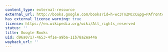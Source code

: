 ```yaml
---
content_type: external-resource
external_url: http://books.google.com/books?id=h-wc3TnZMCcC&pg=PAfrontcover
has_external_license_warning: true
license: https://en.wikipedia.org/wiki/All_rights_reserved
status: ''
title: Google Books
uid: d96a0717-4653-4f1e-a9ba-11b78a2ea44a
wayback_url: ''
---
```

